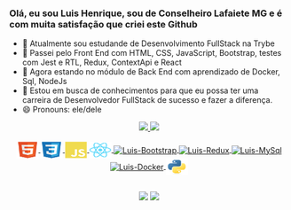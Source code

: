 ### Olá, eu sou Luis Henrique, sou de Conselheiro Lafaiete MG e é com muita satisfação que criei este Github
- 🔭 Atualmente sou estudande de Desenvolvimento FullStack na Trybe
- 🌱 Passei pelo Front End com HTML, CSS, JavaScript, Bootstrap, testes com Jest e RTL, Redux, ContextApi e React
- 🌱 Agora estando no módulo de Back End com aprendizado de Docker, Sql, NodeJs
- :briefcase: Estou em busca de conhecimentos para que eu possa ter uma carreira de Desenvolvedor FullStack de sucesso e fazer a diferença.
- 😄 Pronouns: ele/dele

<div align="center">  
  <a href="https://github.com/senseyluiz">
  <img height="180em" src="https://github-readme-stats.vercel.app/api?username=senseyluiz&show_icons=true&theme=highcontrast&include_all_commits=true&count_private=true"/>
  <img height="180em" src="https://github-readme-stats.vercel.app/api/top-langs/?username=senseyluiz&layout=compact&langs_count=7&theme=highcontrast"/>
</div>

<div style="display: inline_block" align="center"><br>
  <img align="center" alt="Luis-HTML" height="30" width="40" style="margin-rigth: 50px" src="https://raw.githubusercontent.com/devicons/devicon/master/icons/html5/html5-original.svg">
  <img align="center" alt="Luis-CSS" height="30" width="40" src="https://raw.githubusercontent.com/devicons/devicon/master/icons/css3/css3-original.svg">
  <img align="center" alt="Luis-Js" height="30" width="40" src="https://raw.githubusercontent.com/devicons/devicon/master/icons/javascript/javascript-plain.svg">  
  <img align="center" alt="Luis-React" height="30" width="40" src="https://raw.githubusercontent.com/devicons/devicon/master/icons/react/react-original.svg">  
  <img align="center" alt="Luis-Bootstrap" height="30" width="40" src = "https://cdn.jsdelivr.net/gh/devicons/devicon/icons/bootstrap/bootstrap-original.svg" />  
  <img align="center" alt="Luis-Redux" height="30" width="40" src="https://cdn.jsdelivr.net/gh/devicons/devicon/icons/redux/redux-original.svg" />
  <img align="center" alt="Luis-MySql" height="30" width="40" src="https://cdn.jsdelivr.net/gh/devicons/devicon/icons/mysql/mysql-original-wordmark.svg" />          
  <img align="center" alt="Luis-Docker" height="30" width="40" src="https://cdn.jsdelivr.net/gh/devicons/devicon/icons/docker/docker-original.svg" />     
  <img align="center" alt="Luis-Python" height="30" width="40" src="https://raw.githubusercontent.com/devicons/devicon/master/icons/python/python-original.svg">
</div>

##

<div align="center">
  <a href = "mailto:senseyluiz@gmail.com"><img src="https://img.shields.io/badge/-Gmail-%23333?style=for-the-badge&logo=gmail&logoColor=white" target="_blank"></a>
  <a href="https://www.linkedin.com/in/luishrocha/" target="_blank"><img src="https://img.shields.io/badge/-LinkedIn-%230077B5?style=for-the-badge&logo=linkedin&logoColor=white" target="_blank"></a>
  
</div>
